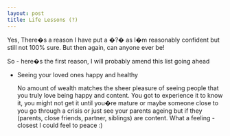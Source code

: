 ```yaml
---
layout: post
title: Life Lessons (?)
---
```


Yes, There�s a reason I have put a �?� as I�m reasonably confident but still not 100% sure.
But then again, can anyone ever be!

So - here�s the first reason, I will probably amend this list going ahead
<UL>
<li> Seeing your loved ones happy and healthy 

No amount of wealth matches the sheer pleasure of seeing people that you truly love being happy and content. You got to experience it to know it, you might not get it until you�re mature or maybe someone close to you go through a crisis or just see your parents ageing but if they (parents, close friends, partner, siblings) are content. What a feeling - closest I could feel to peace :)


</UL>
